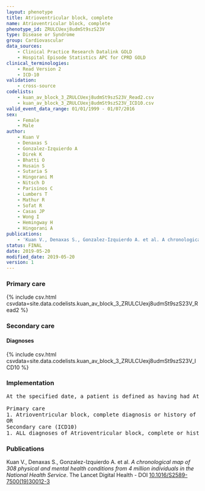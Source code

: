 ```yaml
---
layout: phenotype
title: Atrioventricular block, complete
name: Atrioventricular block, complete
phenotype_id: ZRULCUexj8udmSt9szS23V 
type: Disease or Syndrome
group: Cardiovascular
data_sources: 
    - Clinical Practice Research Datalink GOLD
    - Hospital Episode Statistics APC for CPRD GOLD
clinical_terminologies: 
    - Read Version 2
    - ICD-10
validation: 
    - cross-source
codelists: 
    - kuan_av_block_3_ZRULCUexj8udmSt9szS23V_Read2.csv
    - kuan_av_block_3_ZRULCUexj8udmSt9szS23V_ICD10.csv
valid_event_data_range: 01/01/1999 - 01/07/2016
sex: 
    - Female
    - Male
author: 
    - Kuan V
    - Denaxas S
    - Gonzalez-Izquierdo A
    - Direk K
    - Bhatti O
    - Husain S
    - Sutaria S
    - Hingorani M
    - Nitsch D
    - Parisinos C
    - Lumbers T
    - Mathur R
    - Sofat R
    - Casas JP
    - Wong I
    - Hemingway H
    - Hingorani A
publications: 
    - 'Kuan V., Denaxas S., Gonzalez-Izquierdo A. et al. A chronological map of 308 physical and mental health conditions from 4 million individuals in the National Health Service. The Lancet Digital Health - DOI: 10.1016/S2589-7500(19)30012-3' 
status: FINAL
date: 2019-05-20
modified_date: 2019-05-20
version: 1
---
```

### Primary care 
{% include csv.html csvdata=site.data.codelists.kuan_av_block_3_ZRULCUexj8udmSt9szS23V_Read2 %}
### Secondary care 
#### Diagnoses 
{% include csv.html csvdata=site.data.codelists.kuan_av_block_3_ZRULCUexj8udmSt9szS23V_ICD10 %}
### Implementation 
<pre>At the specified date, a patient is defined as having had Atrioventricular third degree, complete IF they meet the criteria for any of the following on or before the specified date. The earliest date on which the individual meets any of the following criteria on or before the specified date is defined as the first event date:

Primary care
1. Atrioventricular block, complete diagnosis or history of diagnosis during a consultation 
OR
Secondary care (ICD10)
1. ALL diagnoses of Atrioventricular block, complete or history of diagnosis during a hospitalization</pre> 
 
### Publications 
Kuan V., Denaxas S., Gonzalez-Izquierdo A. et al. _A chronological map of 308 physical and mental health conditions from 4 million individuals in the National Health Service_. The Lancet Digital Health - DOI <a href='https://www.thelancet.com/journals/landig/article/PIIS2589-7500(19)30012-3/fulltext'>10.1016/S2589-7500(19)30012-3</a>